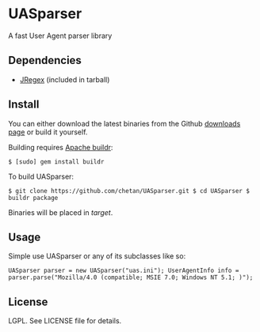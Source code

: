 # UASparser

A fast User Agent parser library

## Dependencies

* [JRegex](http://jregex.sourceforge.net/) (included in tarball)

## Install

You can either download the latest binaries from the Github [downloads
page](https://github.com/chetan/UASparser/downloads) or build it
yourself. 

Building requires [Apache buildr](http://buildr.apache.org/):

``
    $ [sudo] gem install buildr
``

To build UASparser:

``
    $ git clone https://github.com/chetan/UASparser.git
    $ cd UASparser
    $ buildr package
``

Binaries will be placed in _target_.

## Usage

Simple use UASparser or any of its subclasses like so:

``
UASparser parser = new UASparser("uas.ini");
UserAgentInfo info = parser.parse("Mozilla/4.0 (compatible; MSIE 7.0;
Windows NT 5.1; )");
``

## License

LGPL. See LICENSE file for details.
